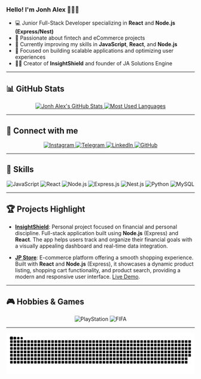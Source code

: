 ### Hello! I'm Jonh Alex 🙋🏽‍♂️

- 💻 Junior Full-Stack Developer specializing in **React** and **Node.js (Express/Nest)**
- 🔭 Passionate about fintech and eCommerce projects
- 🌱 Currently improving my skills in **JavaScript**, **React**, and **Node.js**
- 🚀 Focused on building scalable applications and optimizing user experiences
- 👨‍💻 Creator of **InsightShield** and founder of JA Solutions Engine

---

<h2> 📊 GitHub Stats </h2>

<div align="center">
  <a href="https://github.com/Jonhvmp">
    <img height="170em" src="https://github-readme-stats.vercel.app/api?username=Jonhvmp&show_icons=true&theme=dracula&count_private=true" alt="Jonh Alex's GitHub Stats"/>
    <img height="170em" src="https://github-readme-stats.vercel.app/api/top-langs/?username=Jonhvmp&layout=compact&langs_count=7&theme=dracula" alt="Most Used Languages"/>
  </a>
</div>

---

<h2> 🔗 Connect with me </h2>

<div align="center">
  <a href="https://www.instagram.com/jonhvmp/" target="_blank">
    <img src="https://img.shields.io/badge/Instagram-E4405F?style=for-the-badge&logo=instagram&logoColor=white" alt="Instagram"/>
  </a>
  <a href="https://t.me/Jonhvmp" target="_blank">
    <img src="https://img.shields.io/badge/Telegram-2CA5E0?style=for-the-badge&logo=telegram&logoColor=white" alt="Telegram"/>
  </a>
  <a href="https://www.linkedin.com/in/jonh-alex-0600a3238" target="_blank">
    <img src="https://img.shields.io/badge/LinkedIn-0077B5?style=for-the-badge&logo=linkedin&logoColor=white" alt="LinkedIn"/>
  </a>
  <a href="https://github.com/Jonhvmp" target="_blank">
    <img src="https://img.shields.io/badge/GitHub-100000?style=for-the-badge&logo=github&logoColor=white" alt="GitHub"/>
  </a>
</div>

---

<h2> 🚀 Skills </h2>

<div align="center">
  <img src="https://img.shields.io/badge/JavaScript-323330?style=for-the-badge&logo=javascript&logoColor=F7DF1E" alt="JavaScript"/>
  <img src="https://img.shields.io/badge/React-61DAFB?style=for-the-badge&logo=react&logoColor=white" alt="React"/>
  <img src="https://img.shields.io/badge/Node.js-339933?style=for-the-badge&logo=nodedotjs&logoColor=white" alt="Node.js"/>
  <img src="https://img.shields.io/badge/Express.js-000000?style=for-the-badge&logo=express&logoColor=white" alt="Express.js"/>
  <img src="https://img.shields.io/badge/Nest.js-E0234E?style=for-the-badge&logo=nestjs&logoColor=white" alt="Nest.js"/>
  <img src="https://img.shields.io/badge/Python-3776AB?style=for-the-badge&logo=python&logoColor=white" alt="Python"/>
  <img src="https://img.shields.io/badge/MySQL-00000F?style=for-the-badge&logo=mysql&logoColor=white" alt="MySQL"/>
</div>

---

<h2> 🏆 Projects Highlight </h2>

- **[InsightShield](https://github.com/Jonhvmp/InsightShield)**: Personal project focused on financial and personal discipline. Full-stack application built using **Node.js** (Express) and **React**. The app helps users track and organize their financial goals with a visually appealing dashboard and real-time data integration.

- **[JP Store](https://github.com/Jonhvmp/Jp-Store)**: E-commerce platform offering a smooth shopping experience. Built with **React** and **Node.js** (Express), it showcases a dynamic product listing, shopping cart functionality, and product search, providing a modern and responsive user interface. [Live Demo](https://jp-store-two.vercel.app/).
  
---

<h2> 🎮 Hobbies & Games </h2>

<div align="center">
  <img src="https://img.shields.io/badge/PlayStation-003791?style=for-the-badge&logo=playstation&logoColor=white" alt="PlayStation"/>
  <img src="https://img.shields.io/badge/FIFA-B7312F?style=for-the-badge&logo=fifa&logoColor=white" alt="FIFA"/>
</div>

---

<div align="center">
  <img src="https://github.com/Jonhvmp/pac_git_man-user_github-Jonhvmp/blob/main/github-contribution-grid-snake.svg" alt="GitHub Snake Animation"/>
</div>
